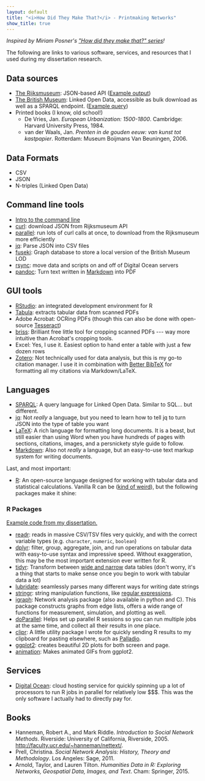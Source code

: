 ```yaml
---
layout: default
title: "<i>How Did They Make That?</i> - Printmaking Networks"
show_title: true
---
```


_Inspired by Miriam Posner's ["How did they make that?" series](http://miriamposner.com/blog/how-did-they-make-that/)!_

The following are links to various software, services, and resources that I used during my dissertation research.

## Data sources

- [The Rijksmuseum](http://rijksmuseum.github.io/): JSON-based API ([Example output](https://www.rijksmuseum.nl/api/nl/collection/RP-P-OB-10.148?key=fpGQTuED&format=json))
- [The British Museum](http://collection.britishmuseum.org/): Linked Open Data, accessible as bulk download as well as a SPARQL endpoint. ([Example query](http://collection.britishmuseum.org/sparql?sample=PREFIX+bmo%3A+++%3Chttp%3A%2F%2Fcollection.britishmuseum.org%2Fid%2Fontology%2F%3E%0D%0APREFIX+ecrm%3A++%3Chttp%3A%2F%2Ferlangen-crm.org%2Fcurrent%2F%3E%0D%0APREFIX+skos%3A++%3Chttp%3A%2F%2Fwww.w3.org%2F2004%2F02%2Fskos%2Fcore%23%3E%0D%0APREFIX+thes%3A++%3Chttp%3A%2F%2Fcollection.britishmuseum.org%2Fid%2Fthesauri%2F%3E%0D%0APREFIX+rdfs%3A++%3Chttp%3A%2F%2Fwww.w3.org%2F2000%2F01%2Frdf-schema%23%3E%0D%0APREFIX+qudt%3A+%3Chttp%3A%2F%2Fqudt.org%2Fschema%2Fqudt%23%3E%0D%0APREFIX+rdf%3A+%3Chttp%3A%2F%2Fwww.w3.org%2F1999%2F02%2F22-rdf-syntax-ns%23%3E%0D%0A%0D%0ASELECT+%3Fobject+%3Fdatestart+%3Fdateend+%3Fschool+%3Ftechnique+%3Fheight+%3Fwidth+%3Funit+%3Fseries+%3Fsubjectlabel+%3Fdescription%0D%0AWHERE+%7B%0D%0A++%0D%0A++%23+Prints+only%0D%0A++%3Fobject+bmo%3APX_object_type+thes%3Ax8577+.%0D%0A++%3Fobject+ecrm%3AP108i_was_produced_by+%3Fproduction+.%0D%0A%0D%0A++%23+Get+date%0D%0A++OPTIONAL+%7B+%3Fproduction+ecrm%3AP9_consists_of+%3Fcomponent3+.%0D%0A++%3Fcomponent3+ecrm%3AP4_has_time-span+%3Ftimespan+.%0D%0A++%3Ftimespan+ecrm%3AP82a_begin_of_the_begin+%3Fdatestart+.%0D%0A++%3Ftimespan+ecrm%3AP82b_end_of_the_end+%3Fdateend+.+%7D%0D%0A%0D%0A++%23+Get+national+school%0D%0A++OPTIONAL+%7B+%3Fproduction+ecrm%3AP9_consists_of+%3Fcomponent4+.%0D%0A++%3Fcomponent4+ecrm%3AP14_carried_out_by+%3Fschool_object+.%0D%0A++%3Fschool_object+skos%3AinScheme+thes%3Aschool+.%0D%0A++%3Fschool_object+skos%3AprefLabel+%3Fschool+.+%7D%0D%0A%0D%0A++%23+Get+technique%0D%0A++OPTIONAL+%7B+%3Fproduction+ecrm%3AP9_consists_of+%3Fcomponent5+.%0D%0A++%3Fcomponent5+ecrm%3AP32_used_general_technique+%3FtechniqueEntry+.%0D%0A++%3FtechniqueEntry+skos%3AprefLabel+%3Ftechnique+.+%7D%0D%0A%0D%0A++%23+Get+dimensions%0D%0A++OPTIONAL+%7B+%3Fobject+ecrm%3AP43_has_dimension+%3Fdim1+.%0D%0A++%3Fdim1+ecrm%3AP2_has_type+%3Chttp%3A%2F%2Fcollection.britishmuseum.org%2Fid%2Fthesauri%2Fdimension%2Fheight%3E+.%0D%0A++%3Fdim1+ecrm%3AP90_has_value+%3Fheight+.%0D%0A++%3Fdim1+ecrm%3AP91_has_unit+%3Funit+.+%7D%0D%0A%0D%0A++OPTIONAL+%7B+%3Fobject+ecrm%3AP43_has_dimension+%3Fdim2+.%0D%0A++%3Fdim2+ecrm%3AP2_has_type+%3Chttp%3A%2F%2Fcollection.britishmuseum.org%2Fid%2Fthesauri%2Fdimension%2Fwidth%3E+.%0D%0A++%3Fdim2+ecrm%3AP90_has_value+%3Fwidth+.+%7D%0D%0A%0D%0A++OPTIONAL+%7B+%3Fobject+ecrm%3AP46i_forms_part_of+%3Fseriesref+.+%0D%0A++%3Fseriesref+rdfs%3Alabel+%3Fseries+.+%7D%0D%0A%0D%0A++OPTIONAL+%7B+%3Fobject+ecrm%3AP128_carries+%3Fconcept+.%0D%0A++%3Fconcept+ecrm%3AP129_is_about+%3Fsubject+.%0D%0A++%3Fsubject+skos%3AprefLabel+%3Fsubjectlabel+.+%7D%0D%0A%0D%0A++OPTIONAL+%7B+%3Fobject+bmo%3APX_physical_description+%3Fdescription+.+%7D%0D%0A%7D%0D%0A))
- Printed books (I know, old school!)
    - De Vries, Jan. _European Urbanization: 1500-1800_. Cambridge: Harvard University Press, 1984.
    - van der Waals, Jan. _Prenten in de gouden eeuw: van kunst tot kastpapier_. Rotterdam: Museum Boijmans Van Beuningen, 2006.

## Data Formats

- CSV
- JSON
- N-triples (Linked Open Data)

## Command line tools

- [Intro to the command line](http://cli.learncodethehardway.org/book/)
- [curl](https://curl.haxx.se/): download JSON from Rijksmuseum API
- [parallel](https://www.gnu.org/software/parallel/parallel_tutorial.html#GNU-Parallel-Tutorial): run lots of curl calls at once, to download from the Rijksmuseum more efficiently
- [jq](https://stedolan.github.io/jq/): Parse JSON into CSV files
- [fuseki](https://jena.apache.org/documentation/fuseki2/index.html): Graph database to store a local version of the British Museum LOD
- [rsync](https://www.digitalocean.com/community/tutorials/how-to-use-rsync-to-sync-local-and-remote-directories-on-a-vps): move data and scripts on and off of Digital Ocean servers
- [pandoc](http://pandoc.org/README.html): Turn text written in [Markdown](https://daringfireball.net/projects/markdown/) into PDF

## GUI tools

- [RStudio](https://www.rstudio.com/): an integrated development environment for R
- [Tabula](http://tabula.technology/): extracts tabular data from scanned PDFs
- Adobe Acrobat: OCRing PDFs (though this can also be done with open-source [Tesseract](https://github.com/tesseract-ocr/tesseract))
- [briss](http://briss.sourceforge.net/): Brilliant free little tool for cropping scanned PDFs --- way more intuitive than Acrobat's cropping tools.
- Excel: Yes, I use it. Easiest option to hand enter a table with just a few dozen rows
- [Zotero](https://www.zotero.org/): Not technically used for data analysis, but this is my go-to citation manager. I use it in combination with [Better BibTeX](https://zotplus.github.io/zotero-better-bibtex/) for formatting all my citations via Markdown/LaTeX.

## Languages

- [SPARQL](http://programminghistorian.org/lessons/graph-databases-and-SPARQL): A query language for Linked Open Data. Similar to SQL... but different.
- [jq](https://stedolan.github.io/jq/manual/): Not _really_ a language, but you need to learn how to tell jq to turn JSON into the type of table you want
- [LaTeX](https://en.wikipedia.org/wiki/LaTeX): A rich language for formatting long documents. It is a beast, but still easier than using Word when you have hundreds of pages with sections, citations, images, and a persnickety style guide to follow.
- [Markdown](https://daringfireball.net/projects/markdown/): Also not _really_ a language, but an easy-to-use text markup system for writing documents.

Last, and most important:

- [R](https://www.r-project.org/): An open-source language designed for working with tabular data and statistical calculations. Vanilla R can be ([kind of weird](http://www.burns-stat.com/documents/books/the-r-inferno/)), but the following packages make it shine:

### R Packages

[Example code from my dissertation.](https://gist.github.com/mdlincoln/9ba3b6c580f110abadd8)

- [readr](https://github.com/hadley/readr): reads in massive CSV/TSV files very quickly, and with the correct variable types (e.g. `character`, `numeric`, `boolean`)
- [dplyr](https://cran.rstudio.com/web/packages/dplyr/vignettes/introduction.html): filter, group, aggregate, join, and run operations on tabular data with easy-to-use syntax and impressive speed. Without exaggeration, this may be the most important extension ever written for R.
- [tidyr](https://github.com/hadley/tidyr): Transform between [wide and narrow](https://en.wikipedia.org/wiki/Wide_and_narrow_data) data tables (don't worry, it's a thing that starts to make sense once you begin to work with tabular data a lot)
- [lubridate](https://cran.r-project.org/web/packages/lubridate/vignettes/lubridate.html): seamlessly parses many different ways for writing date strings
- [stringr](https://cran.r-project.org/web/packages/stringr/vignettes/stringr.html): string manipulation functions, like [regular expressions](http://regexr.com/).
- [igraph](http://igraph.org/): Network analysis package (also available in python and C). This package constructs graphs from edge lists, offers a wide range of functions for measurement, simulation, and plotting as well.
- [doParallel](https://cran.r-project.org/web/packages/doParallel/vignettes/gettingstartedParallel.pdf): Helps set up parallel R sessions so you can run multiple jobs at the same time, and collect all their results in one place.
- [clipr](https://github.com/mdlincoln/clipr): A little utility package I wrote for quickly sending R results to my clipboard for pasting elsewhere, such as [Palladio](http://palladio.designhumanities.org/).
- [ggplot2](http://docs.ggplot2.org/current/index.html): creates beautiful 2D plots for both screen and page.
- [animation](https://cran.r-project.org/web/packages/animation/index.html): Makes animated GIFs from ggplot2.

## Services

- [Digital Ocean](https://www.digitalocean.com/): cloud hosting service for quickly spinning up a lot of processors to run R jobs in parallel for relatively low $$$. This was the only software I actually had to directly pay for.


## Books

- Hanneman, Robert A., and Mark Riddle. _Introduction to Social Network Methods_. Riverside: University of California, Riverside, 2005. <http://faculty.ucr.edu/~hanneman/nettext/>.
- Prell, Christina. _Social Network Analysis: History, Theory and Methodology_. Los Angeles: Sage, 2011.
- Arnold, Taylor, and Lauren Tilton. _Humanities Data in R: Exploring Networks, Geospatial Data, Images, and Text_. Cham: Springer, 2015.
